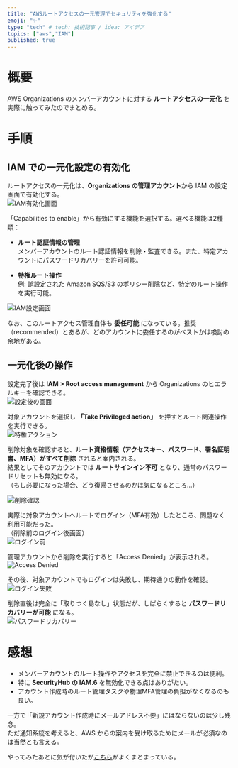 ```yaml
---
title: "AWSルートアクセスの一元管理でセキュリティを強化する"
emoji: "✨"
type: "tech" # tech: 技術記事 / idea: アイデア
topics: ["aws","IAM"]
published: true
---
```


# 概要
AWS Organizations のメンバーアカウントに対する **ルートアクセスの一元化** を実際に触ってみたのでまとめる。

# 手順

## IAM での一元化設定の有効化
ルートアクセスの一元化は、**Organizations の管理アカウント**から IAM の設定画面で有効化する。  
![IAM有効化画面](/images/articles/root-access-management/iam-enable.png)

「Capabilities to enable」から有効にする機能を選択する。選べる機能は2種類：

- **ルート認証情報の管理**  
  メンバーアカウントのルート認証情報を削除・監査できる。また、特定アカウントにパスワードリカバリーを許可可能。

- **特権ルート操作**  
  例: 誤設定された Amazon SQS/S3 のポリシー削除など、特定のルート操作を実行可能。

![IAM設定画面](/images/articles/root-access-management/iam-setting.png)

なお、このルートアクセス管理自体も **委任可能** になっている。推奨（recommended）とあるが、どのアカウントに委任するのがベストかは検討の余地がある。

## 一元化後の操作
設定完了後は **IAM > Root access management** から Organizations のヒエラルキーを確認できる。  
![設定後の画面](/images/articles/root-access-management/iam-after-setting.png)

対象アカウントを選択し **「Take Privileged action」** を押すとルート関連操作を実行できる。  
![特権アクション](/images/articles/root-access-management/take-privileged-action.png)

削除対象を確認すると、**ルート資格情報（アクセスキー、パスワード、署名証明書、MFA）がすべて削除** されると案内される。  
結果としてそのアカウントでは **ルートサインイン不可** となり、通常のパスワードリセットも無効になる。  
（もし必要になった場合、どう復帰させるのかは気になるところ…）

![削除確認](/images/articles/root-access-management/delete-root-user-credentials.png)

実際に対象アカウントへルートでログイン（MFA有効）したところ、問題なく利用可能だった。  
（削除前のログイン後画面）  
![ログイン前](/images/articles/root-access-management/login-before.png)

管理アカウントから削除を実行すると「Access Denied」が表示される。  
![Access Denied](/images/articles/root-access-management/Denied.png)

その後、対象アカウントでもログインは失敗し、期待通りの動作を確認。  
![ログイン失敗](/images/articles/root-access-management/FailedLogin.png)

削除直後は完全に「取りつく島なし」状態だが、しばらくすると **パスワードリカバリーが可能** になる。  
![パスワードリカバリー](/images/articles/root-access-management/AllowPasswordRecovery.png)

# 感想
- メンバーアカウントのルート操作やアクセスを完全に禁止できるのは便利。  
- 特に **SecurityHub の IAM.6** を無効化できる点はありがたい。  
- アカウント作成時のルート管理タスクや物理MFA管理の負担がなくなるのも良い。  

一方で「新規アカウント作成時にメールアドレス不要」にはならないのは少し残念。  
ただ通知系統を考えると、AWS からの案内を受け取るためにメールが必須なのは当然とも言える。

やってみたあとに気が付いたが[こちら](https://dev.classmethod.jp/articles/root-access-management/)がよくまとまっている。